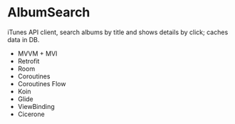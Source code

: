 # AlbumSearch
iTunes API client, search albums by title and shows details by click; caches data in DB.

- MVVM + MVI
- Retrofit
- Room
- Coroutines
- Coroutines Flow
- Koin
- Glide
- ViewBinding
- Cicerone
